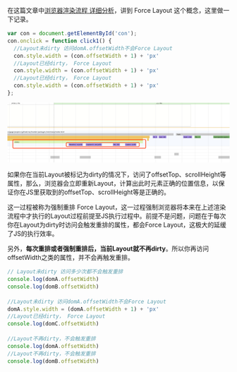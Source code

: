 在这篇文章中[浏览器渲染流程 详细分析](https://juejin.im/entry/59f010fdf265da4315231caa)，讲到 Force Layout 这个概念，这里做一下记录。
```javascript
var con = document.getElementById('con');
con.onclick = function click1() {
  //Layout未dirty 访问domA.offsetWidth不会Force Layout
  con.style.width = (con.offsetWidth + 1) + 'px'
  //Layout已经dirty， Force Layout
  con.style.width = (con.offsetWidth + 1) + 'px'
  //Layout已经dirty， Force Layout
  con.style.width = (con.offsetWidth + 1) + 'px'
};
```
![img](./img.png)

如果你在当前Layout被标记为dirty的情况下，访问了offsetTop、scrollHeight等属性，那么，浏览器会立即重新Layout，计算出此时元素正确的位置信息，以保证你在JS里获取到的offsetTop、scrollHeight等是正确的。

这一过程被称为强制重排 Force Layout，这一过程强制浏览器将本来在上述渲染流程中才执行的Layout过程前提至JS执行过程中。前提不是问题，问题在于每次你在Layout为dirty时访问会触发重排的属性，都会Force Layout，这极大的延缓了JS的执行效率。

另外，**每次重排或者强制重排后，当前Layout就不再dirty**。所以你再访问offsetWidth之类的属性，并不会再触发重排。

```javascript
// Layout未dirty 访问多少次都不会触发重排
console.log(domA.offsetWidth) 
console.log(domB.offsetWidth) 

//Layout未dirty 访问domA.offsetWidth不会Force Layout
domA.style.width = (domA.offsetWidth + 1) + 'px' 
//Layout已经dirty， Force Layout
console.log(domC.offsetWidth) 

//Layout不再dirty，不会触发重排
console.log(domA.offsetWidth) 
//Layout不再dirty，不会触发重排
console.log(domB.offsetWidth)
```
